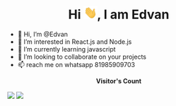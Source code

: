 
<h1 align="center">Hi <img src="https://raw.githubusercontent.com/ABSphreak/ABSphreak/master/gifs/Hi.gif" width="30px">, I am  Edvan </h1>

- 👋 Hi, I’m @Edvan 
- 👀 I’m interested in React.js and Node.js
- 🌱 I’m currently learning javascript
- 💞️ I’m looking to collaborate on your projects
- 📫 reach me on whatsapp 81985909703



<p align="center"><b>Visitor's Count</b></p>

<a	align="center" ><img	align="center" src="https://github-readme-stats.vercel.app/api/top-langs/?username=edsay12&layout=compact&hide=TSQL&theme=chartreuse-dark"></a>
<a align="center" ><img	align="center" src="https://github-readme-stats.vercel.app/api?username=edsay12&count_private=true&show_icons=true&&theme=chartreuse-white&include_all_commits=true" width="400"></a> 

<!---
edsay12/edsay12 is a ✨ special ✨ repository because its `README.md` (this file) appears on your GitHub profile.
You can click the Preview link to take a look at your changes.
--->

